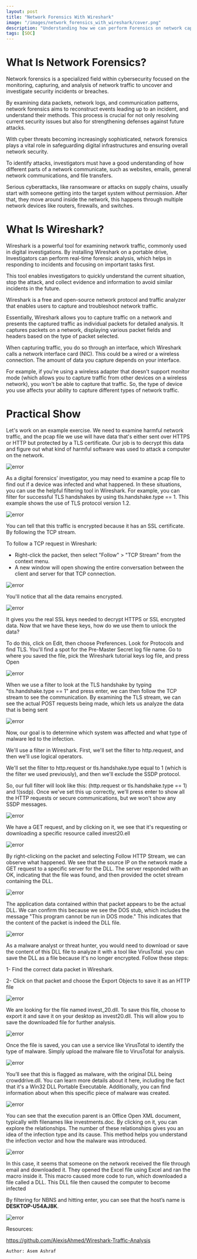 ```yaml
---
layout: post
title: "Network Forensics With Wireshark"
image: "/images/network_forensics_with_wireshark/cover.png"
description: "Understanding how we can perform Forensics on network captures using Wireshark tool"
tags: [SOC]
---
```

# What Is Network Forensics?

Network forensics is a specialized field within cybersecurity focused on the monitoring, capturing, and analysis of network traffic to uncover and investigate security incidents or breaches.

By examining data packets, network logs, and communication patterns, network forensics aims to reconstruct events leading up to an incident, and understand their methods.
This process is crucial for not only resolving current security issues but also for strengthening defenses against future attacks.

With cyber threats becoming increasingly sophisticated, network forensics plays a vital role in safeguarding digital infrastructures and ensuring overall network security.

To identify attacks, investigators must have a good understanding of how different parts of a network communicate, such as websites, emails, general network communications, and file transfers.

Serious cyberattacks, like ransomware or attacks on supply chains, usually start with someone getting into the target system without permission. After that, they move around inside the network, this happens through multiple network devices like routers, firewalls, and switches.


# What Is Wireshark?

Wireshark is a powerful tool for examining network traffic, commonly used in digital investigations. By installing Wireshark on a portable drive, Investigators can perform real-time forensic analysis, which helps in responding to incidents and focusing on important tasks first. 

This tool enables investigators to quickly understand the current situation, stop the attack, and collect evidence and information to avoid similar incidents in the future.

Wireshark is a free and open-source network protocol and traffic analyzer that enables users to capture and troubleshoot network traffic.

Essentially, Wireshark allows you to capture traffic on a network and presents the captured traffic as individual packets for detailed analysis. It captures packets on a network, displaying various packet fields and headers based on the type of packet selected.

When capturing traffic, you do so through an interface, which Wireshark calls a network interface card (NIC). This could be a wired or a wireless connection. The amount of data you capture depends on your interface.

For example, if you're using a wireless adapter that doesn't support monitor mode (which allows you to capture traffic from other devices on a wireless network), you won't be able to capture that traffic. So, the type of device you use affects your ability to capture different types of network traffic.



# Practical Show

Let's work on an example exercise. We need to examine harmful network traffic, and the pcap file we use will have data that's either sent over HTTPS or HTTP but protected by a TLS certificate. Our job is to decrypt this data and figure out what kind of harmful software was used to attack a computer on the network.  


![error](/images/network_forensics_with_wireshark/wireshark_case.png)

As a digital forensics’ investigator, you may need to examine a pcap file to find out if a device was infected and what happened. In these situations, you can use the helpful filtering tool in Wireshark. For example, you can filter for successful TLS handshakes by using tls.handshake.type == 1. This example shows the use of TLS protocol version 1.2.

 
![error](/images/network_forensics_with_wireshark/handshake.png)


You can tell that this traffic is encrypted because it has an SSL certificate. By following the TCP stream.

To follow a TCP request in Wireshark:
   - Right-click the packet, then select "Follow" > "TCP Stream" from the context menu.
   - A new window will open showing the entire conversation between the client and server for that TCP connection.


![error](/images/network_forensics_with_wireshark/follow_tcp.png)

You'll notice that all the data remains encrypted.

![error](/images/network_forensics_with_wireshark/tcp_stream.png)



It gives you the real SSL keys needed to decrypt HTTPS or SSL encrypted data. Now that we have these keys, how do we use them to unlock the data? 

To do this, click on Edit, then choose Preferences. Look for Protocols and find TLS. You'll find a spot for the Pre-Master Secret log file name. Go to where you saved the file, pick the Wireshark tutorial keys log file, and press Open


![error](/images/network_forensics_with_wireshark/tls_key.png)


When we use a filter to look at the TLS handshake by typing "tls.handshake.type == 1" and press enter, we can then follow the TCP stream to see the communication. By examining the TLS stream, we can see the actual POST requests being made, which lets us analyze the data that is being sent 


![error](/images/network_forensics_with_wireshark/tls_follow.png)


Now, our goal is to determine which system was affected and what type of malware led to the infection.  

We'll use a filter in Wireshark. First, we'll set the filter to http.request, and then we'll use logical operators.

We'll set the filter to http.request or tls.handshake.type  equal to 1 (which is the filter we used previously), and then we'll exclude the SSDP protocol.

So, our full filter will look like this: (http.request or tls.handshake.type == 1) and !(ssdp). Once we've set this up correctly, we'll press enter to show all the HTTP requests or secure communications, but we won't show any SSDP messages. 

 
![error](/images/network_forensics_with_wireshark/http_request.png)


We have a GET request, and by clicking on it, we see that it's requesting or downloading a specific resource called invest20.ell

 
![error](/images/network_forensics_with_wireshark/invest_dll.png)


By right-clicking on the packet and selecting Follow HTTP Stream, we can observe what happened. We see that the source IP on the network made a GET request to a specific server for the DLL. The server responded with an OK, indicating that the file was found, and then provided the octet stream containing the DLL.

 
![error](/images/network_forensics_with_wireshark/get_.png)


The application data contained within that packet appears to be the actual DLL. We can confirm this because we see the DOS stub, which includes the message "This program cannot be run in DOS mode." This indicates that the content of the packet is indeed the DLL file.

  
![error](/images/network_forensics_with_wireshark/mz.png)


As a malware analyst or threat hunter, you would need to download or save the content of this DLL file to analyze it with a tool like VirusTotal.
you can save the DLL as a file because it's no longer encrypted. Follow these steps:

   1- Find the correct data packet in Wireshark.

   2- Click on that packet and choose the Export Objects to save it as an HTTP file


![error](/images/network_forensics_with_wireshark/save_option.png)


We are looking for the file named invest_20.dll. To save this file, choose to export it and save it on your desktop as invest20.dll. This will allow you to save the downloaded file for further analysis.


![error](/images/network_forensics_with_wireshark/save_dll.png)


Once the file is saved, you can use a service like VirusTotal to identify the type of malware. Simply upload the malware file to VirusTotal for analysis.


![error](/images/network_forensics_with_wireshark/virustotal.png)


You’ll see that this is flagged as malware, with the original DLL being crowddrive.dll. You can learn more details about it here, including the fact that it's a Win32 DLL Portable Executable. Additionally, you can find information about when this specific piece of malware was created.


![error](/images/network_forensics_with_wireshark/info.png)


You can see that the execution parent is an Office Open XML document, typically with filenames like investments.doc. By clicking on it, you can explore the relationships. The number of these relationships gives you an idea of the infection type and its cause. This method helps you understand the infection vector and how the malware was introduced.


![error](/images/network_forensics_with_wireshark/relation.png)

 
In this case, it seems that someone on the network received the file through email and downloaded it. They opened the Excel file using Excel and ran the macro inside it. This macro caused more code to run, which downloaded a file called a DLL. This DLL file then caused the computer to become infected
 
By filtering for NBNS and hitting enter, you can see that the host’s name is **DESKTOP-U54AJ8K**.


![error](/images/network_forensics_with_wireshark/nbns.png)

Resources:

https://github.com/AlexisAhmed/Wireshark-Traffic-Analysis

`Author: Asem Ashraf`